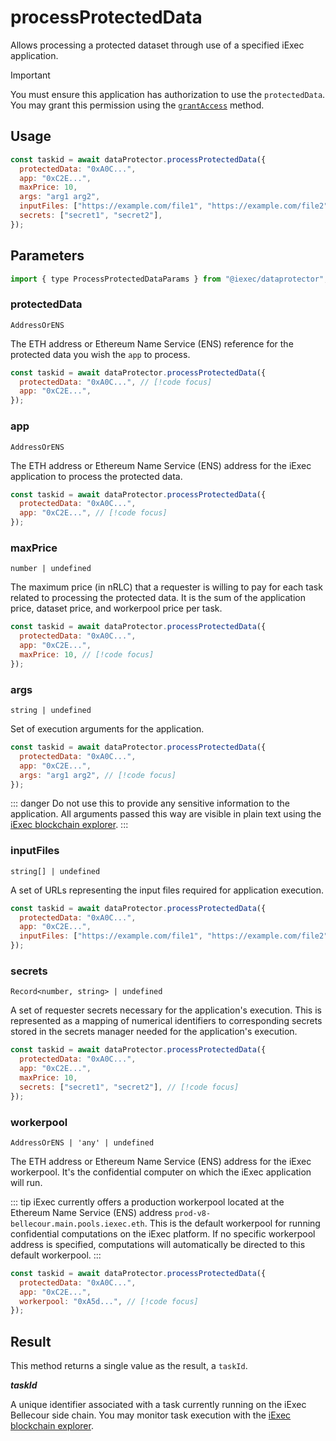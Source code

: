 # processProtectedData

Allows processing a protected dataset through use of a specified iExec application.

> [!IMPORTANT]
> You must ensure this application has authorization to use the `protectedData`. You may grant this permission using the [`grantAccess`](./grantaccess.md) method.

## Usage

```js
const taskid = await dataProtector.processProtectedData({
  protectedData: "0xA0C...",
  app: "0xC2E...",
  maxPrice: 10,
  args: "arg1 arg2",
  inputFiles: ["https://example.com/file1", "https://example.com/file2"],
  secrets: ["secret1", "secret2"],
});
```

## Parameters

```js
import { type ProcessProtectedDataParams } from "@iexec/dataprotector";
```

### protectedData

`AddressOrENS`

The ETH address or Ethereum Name Service (ENS) reference for the protected data you wish the `app` to process.

```js
const taskid = await dataProtector.processProtectedData({
  protectedData: "0xA0C...", // [!code focus]
  app: "0xC2E...",
});
```

### app

`AddressOrENS`

The ETH address or Ethereum Name Service (ENS) address for the iExec application to process the protected data.

```js
const taskid = await dataProtector.processProtectedData({
  protectedData: "0xA0C...",
  app: "0xC2E...", // [!code focus]
});
```

### maxPrice

`number | undefined`

The maximum price (in nRLC) that a requester is willing to pay for each task related to processing the protected data. It is the sum of the application price, dataset price, and workerpool price per task.

```js
const taskid = await dataProtector.processProtectedData({
  protectedData: "0xA0C...",
  app: "0xC2E...",
  maxPrice: 10, // [!code focus]
});
```

### args

`string | undefined`

Set of execution arguments for the application.

```js
const taskid = await dataProtector.processProtectedData({
  protectedData: "0xA0C...",
  app: "0xC2E...",
  args: "arg1 arg2", // [!code focus]
});
```

::: danger
Do not use this to provide any sensitive information to the application. All arguments passed this way are visible in plain text using the [iExec blockchain explorer](https://explorer.iex.ec).
:::

### inputFiles

`string[] | undefined`

A set of URLs representing the input files required for application execution.

```js
const taskid = await dataProtector.processProtectedData({
  protectedData: "0xA0C...",
  app: "0xC2E...",
  inputFiles: ["https://example.com/file1", "https://example.com/file2"], // [!code focus]
});
```

### secrets

`Record<number, string> | undefined`

A set of requester secrets necessary for the application's execution. This is represented as a mapping of numerical identifiers to corresponding secrets stored in the secrets manager needed for the application's execution.

```js
const taskid = await dataProtector.processProtectedData({
  protectedData: "0xA0C...",
  app: "0xC2E...",
  maxPrice: 10,
  secrets: ["secret1", "secret2"], // [!code focus]
});
```

### workerpool

`AddressOrENS | 'any' | undefined`

The ETH address or Ethereum Name Service (ENS) address for the iExec workerpool. It's the confidential computer on which the iExec application will run.

::: tip
iExec currently offers a production workerpool located at the Ethereum Name Service (ENS) address `prod-v8-bellecour.main.pools.iexec.eth`. This is the default workerpool for running confidential computations on the iExec platform. If no specific workerpool address is specified, computations will automatically be directed to this default workerpool.
:::

```js
const taskid = await dataProtector.processProtectedData({
  protectedData: "0xA0C...",
  app: "0xC2E...",
  workerpool: "0xA5d...", // [!code focus]
});
```

## Result

This method returns a single value as the result, a `taskId`.

**_taskId_**

A unique identifier associated with a task currently running on the iExec Bellecour side chain. You may monitor task execution with the [iExec blockchain explorer](https://explorer.iex.ec).
